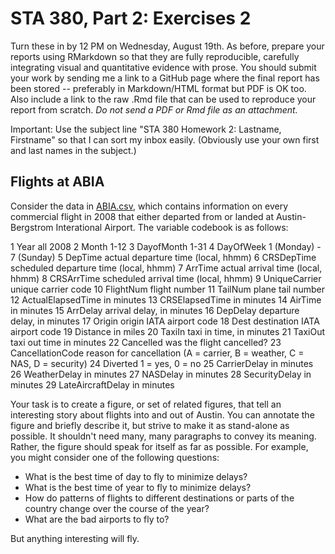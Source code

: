 # STA 380, Part 2: Exercises 2

Turn these in by 12 PM on Wednesday, August 19th.  As before, prepare your reports using RMarkdown so that they are fully reproducible, carefully integrating visual and quantitative evidence with prose.  You should submit your work by sending me a link to a GitHub page where the final report has been stored -- preferably in Markdown/HTML format but PDF is OK too.  Also include a link to the raw .Rmd file that can be used to reproduce your report from scratch.  _Do not send a PDF or Rmd file as an attachment._

Important: Use the subject line "STA 380 Homework 2: Lastname, Firstname" so that I can sort my inbox easily.  (Obviously use your own first and last names in the subject.)

## Flights at ABIA

Consider the data in [ABIA.csv](../data/ABIA.csv), which contains information on every commercial flight in 2008 that either departed from or landed at Austin-Bergstrom Interational Airport.  The variable codebook is as follows: 

1   Year    all 2008
2   Month   1-12
3   DayofMonth  1-31
4   DayOfWeek   1 (Monday) - 7 (Sunday)
5   DepTime actual departure time (local, hhmm)
6   CRSDepTime  scheduled departure time (local, hhmm)
7   ArrTime actual arrival time (local, hhmm)
8   CRSArrTime  scheduled arrival time (local, hhmm)
9   UniqueCarrier   unique carrier code
10  FlightNum   flight number
11  TailNum plane tail number
12  ActualElapsedTime   in minutes
13  CRSElapsedTime  in minutes
14  AirTime in minutes
15  ArrDelay    arrival delay, in minutes
16  DepDelay    departure delay, in minutes
17  Origin  origin IATA airport code
18  Dest    destination IATA airport code
19  Distance    in miles
20  TaxiIn  taxi in time, in minutes
21  TaxiOut taxi out time in minutes
22  Cancelled   was the flight cancelled?
23  CancellationCode    reason for cancellation (A = carrier, B = weather, C = NAS, D = security)
24  Diverted    1 = yes, 0 = no
25  CarrierDelay    in minutes
26  WeatherDelay    in minutes
27  NASDelay    in minutes
28  SecurityDelay   in minutes
29  LateAircraftDelay   in minutes

Your task is to create a figure, or set of related figures, that tell an interesting story about flights into and out of Austin.  You can annotate the figure and briefly describe it, but strive to make it as stand-alone as possible.  It shouldn't need many, many paragraphs to convey its meaning.  Rather, the figure should speak for itself as far as possible.  For example, you might consider one of the following questions: 

- What is the best time of day to fly to minimize delays?  
- What is the best time of year to fly to minimize delays?  
- How do patterns of flights to different destinations or parts of the country change over the course of the year?  
- What are the bad airports to fly to?  

But anything interesting will fly.

